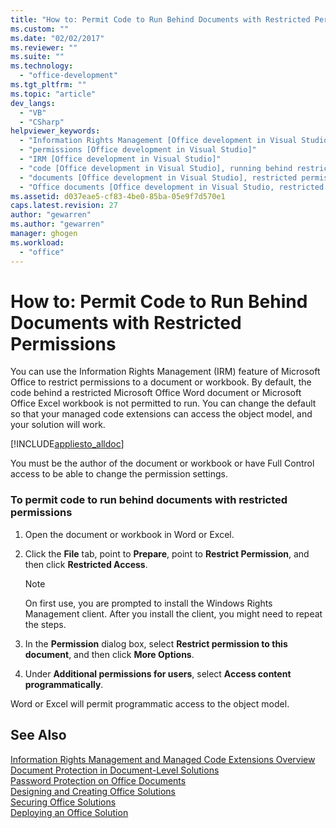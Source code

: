 ```yaml
---
title: "How to: Permit Code to Run Behind Documents with Restricted Permissions | Microsoft Docs"
ms.custom: ""
ms.date: "02/02/2017"
ms.reviewer: ""
ms.suite: ""
ms.technology: 
  - "office-development"
ms.tgt_pltfrm: ""
ms.topic: "article"
dev_langs: 
  - "VB"
  - "CSharp"
helpviewer_keywords: 
  - "Information Rights Management [Office development in Visual Studio]"
  - "permissions [Office development in Visual Studio]"
  - "IRM [Office development in Visual Studio]"
  - "code [Office development in Visual Studio], running behind restricted documents"
  - "documents [Office development in Visual Studio], restricted permissions"
  - "Office documents [Office development in Visual Studio, restricted permissions"
ms.assetid: d037eae5-cf83-4be0-85ba-05e9f7d570e1
caps.latest.revision: 27
author: "gewarren"
ms.author: "gewarren"
manager: ghogen
ms.workload: 
  - "office"
---
```

# How to: Permit Code to Run Behind Documents with Restricted Permissions
  You can use the Information Rights Management (IRM) feature of Microsoft Office to restrict permissions to a document or workbook. By default, the code behind a restricted Microsoft Office Word document or Microsoft Office Excel workbook is not permitted to run. You can change the default so that your managed code extensions can access the object model, and your solution will work.  
  
 [!INCLUDE[appliesto_alldoc](../vsto/includes/appliesto-alldoc-md.md)]  
  
 You must be the author of the document or workbook or have Full Control access to be able to change the permission settings.  
  
### To permit code to run behind documents with restricted permissions  
  
1.  Open the document or workbook in Word or Excel.  
  
2.  Click the **File** tab, point to **Prepare**, point to **Restrict Permission**, and then click **Restricted Access**.  
  
    > [!NOTE]  
    >  On first use, you are prompted to install the Windows Rights Management client. After you install the client, you might need to repeat the steps.  
  
3.  In the **Permission** dialog box, select **Restrict permission to this document**, and then click **More Options**.  
  
4.  Under **Additional permissions for users**, select **Access content programmatically**.  
  
 Word or Excel will permit programmatic access to the object model.  
  
## See Also  
 [Information Rights Management and Managed Code Extensions Overview](../vsto/information-rights-management-and-managed-code-extensions-overview.md)   
 [Document Protection in Document-Level Solutions](../vsto/document-protection-in-document-level-solutions.md)   
 [Password Protection on Office Documents](../vsto/password-protection-on-office-documents.md)   
 [Designing and Creating Office Solutions](../vsto/designing-and-creating-office-solutions.md)   
 [Securing Office Solutions](../vsto/securing-office-solutions.md)   
 [Deploying an Office Solution](../vsto/deploying-an-office-solution.md)  
  
  